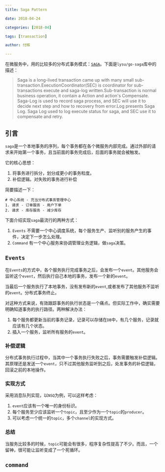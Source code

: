 ```yaml
---
title: Saga Pattern

date: 2018-04-24

categories: [2018-04]

tags: [transaction]

author: 付辉

---
```


在微服务中，用的比较多的分布式事务模式：[`SAGA`](https://www.cs.cornell.edu/andru/cs711/2002fa/reading/sagas.pdf)。下面是`lysu/go-saga`库中的描述：

> Saga is a long-lived transaction came up with many small sub-transaction.ExecutionCoordinator(SEC) is coordinator for sub-transactions execute and saga-log written.Sub-transaction is normal business operation, it contain a Action and action's Compensate. Saga-Log is used to record saga process, and SEC will use it to decide next step and how to recovery from error.Log presents Saga Log. Saga Log used to log execute status for saga, and SEC use it to compensate and retry.

## 引言
`saga`是一个本地事务的序列，每个事务都在各个微服务内部完成。通过外部的请求来开始第一个事务，且当前面的事务完成后，后面的事务就会被触发。

它的核心思想：

1. 将事务进行拆分，划分成更小的事务粒度。
2. 补偿逻辑。对失败的事务进行补偿

简要描述一下：

```
# 中心系统 - 充当分布式事务管理中心
1. 请求 - 订单服务 - 用户下单
2. 请求 - 库存服务 - 减少库存
```

下面介绍实现`saga`最流行的两种方式：

1. `Events` 不需要一个中心调度系统，每个服务生产、监听别的服务产生的事件，决定下一步怎么处理。
2. `Command` 有一个中心服务来协调管理业务逻辑，做`saga`决策。

## `Events`

在`Events`的方式中，各个服务执行完成事务之后，会发布一个`event`。其他服务会监听这个`event`，然后执行自己本地的事务，发布一个新的`event`。

当最后一个服务执行了本地事务，没有发布新的`event`,或者发布了其他服务不监听的`event`。分布式事务终止。

对这种方式来说，有效跟踪事务的执行状态是一个痛点。但实际工作中，确实需要明确知道事务的执行路径。两种解决办法：

1. 每个服务都更新当前的事务记录，记录可以存储在`DB`中，有几个服务，记录就应该有几个状态。
2. 插入一个服务，监听所有服务的`event`。

### 补偿逻辑

分布式事务执行过程中，当其中一个事务执行失败之后，事务需要触发补偿逻辑。其原理还是发送一个`event`，只不过其他服务监听到之后，处发事务的补偿逻辑，回滚之前的本地操作。

### 实现方式

采用消息队列实现，以`NSQ`为例，可以这样考虑：

1. `event`应该有一个唯一的身份标识。
2. 每个服务至少应该监听一个`topic`，且至少作为一个`topic`的`producer`。
3. 可以考虑一个统一的`topic`，多个`channel`的实现方式。

### 总结

当服务比较多的时候，`topic`可能会有很多，程序复杂性提高了不少。而且，一个留神，很可能让监听变成了一个死循环。

## `command`







